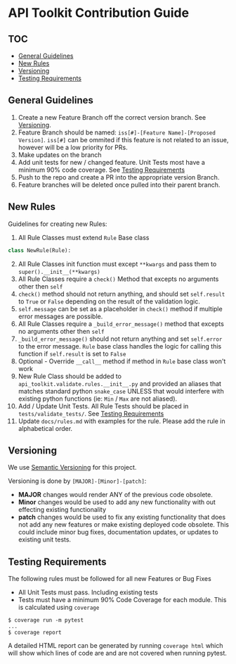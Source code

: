 # API Toolkit Contribution Guide

## TOC
 - [General Guidelines](#general-guidelines)
 - [New Rules](#new-rules)
 - [Versioning](#versioning)
 - [Testing Requirements](#testing-requirements)

## General Guidelines
1. Create a new Feature Branch off the correct version branch. See [Versioning](#versioning).
2. Feature Branch should be named: `iss[#]-[Feature Name]-[Proposed Version]`. `iss[#]` can be ommited if this feature is not related to an issue, however will be a low priority for PRs.
3. Make updates on the branch
4. Add unit tests for new / changed feature. Unit Tests most have a minimum 90% code coverage. See [Testing Requirements](#testing-requirements)
5. Push to the repo and create a PR into the appropriate version Branch.
6. Feature branches will be deleted once pulled into their parent branch.


## New Rules
Guidelines for creating new Rules:

1. All Rule Classes must extend `Rule` Base class
```python
class NewRule(Rule):
```
2. All Rule Classes init function must except `**kwargs` and pass them to `super().__init__(**kwargs)`
3. All Rule Classes require a `check()` Method that excepts no arguments other then `self`
4. `check()` method should not return anything, and should set `self.result` to `True` or `False` depending on the result of the validation logic.
5. `self.message` can be set as a placeholder in `check()` method if multiple error messages are possible.
6. All Rule Classes require a `_build_error_message()` method that excepts no arguments other then `self`
7. `_build_error_message()` should not return anything and set `self.error` to the error message. `Rule` base class handles the logic for calling this function if `self.result` is set to `False`
8. Optional - Override `__call__` method if method in `Rule` base class won't work
9. New Rule Class should be added to `api_toolkit.validate.rules.__init__.py` and provided an aliases that matches standard python `snake_case` UNLESS that would interfere with existing python functions (ie: `Min` / `Max` are not aliased).
10. Add / Update Unit Tests. All Rule Tests should be placed in `tests/validate_tests/`. See [Testing Requirements](#testing-requirements)
10. Update `docs/rules.md` with examples for the rule. Please add the rule in alphabetical order.


## Versioning
We use [Semantic Versioning](https://semver.org/) for this project.

Versioning is done by `[MAJOR]-[Minor]-[patch]`:
- **MAJOR** changes would render ANY of the previous code obsolete.
- **Minor** changes would be used to add any new functionality with out effecting existing functionality
- **patch** changes would be used to fix any existing functionality that does not add any new features or make existing deployed code obsolete. This could include minor bug fixes, documentation updates, or updates to existing unit tests.

## Testing Requirements
The following rules must be followed for all new Features or Bug Fixes
- All Unit Tests must pass. Including existing tests
- Tests must have a minimum 90% Code Coverage for each module. This is calculated using `coverage`
```batch
$ coverage run -m pytest
...
$ coverage report
```
A detailed HTML report can be generated by running `coverage html` which will show which lines of code are and are not covered when running pytest.
